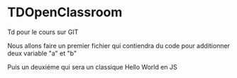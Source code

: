 # TDOpenClassroom
Td pour le cours sur GIT

Nous allons faire un premier fichier qui contiendra du code pour additionner deux variable "a" et "b"

Puis un deuxiéme qui sera un classique Hello World en JS
